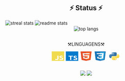 <h2 align="center"> ⚡ Status ⚡ </h2>
<div>
  <img width=490 src="https://streak-stats.demolab.com/?user=jessematheus&count_private=true&react&theme=react&border_radiu=10" alt="streal stats"/>
  <img width-390 src="https://github-readme-stats-salesp07.vercel.app/api?username=jessematheus&count_private=true&show_icons=github&theme=react&rank_icon=github&border_darius=10" alt="readme stats"/>
<br/>
  <div align="center">
  <img width=325 align="center" src="https://github-readme-stats-salesp07.vercel.app/api/top-langs/?username=jessematheus&hide=HTML&langs_count_8&layout=compact&theme=react&border_radius=10&size_weight=0.5&exclude_repo=github-readme-stats" alt="top langs"/>
  </div>
  </div>


<div style="display: inline_block" align="center"><br>
  <p>⚒LINGUAGENS⚒</p>
  <img align="center" alt="Rafa-Js" height="30" width="40" src="https://raw.githubusercontent.com/devicons/devicon/master/icons/javascript/javascript-plain.svg">
  <img align="center" alt="Rafa-Ts" height="30" width="40" src="https://raw.githubusercontent.com/devicons/devicon/master/icons/typescript/typescript-plain.svg">
  <img align="center" alt="Rafa-HTML" height="30" width="40" src="https://raw.githubusercontent.com/devicons/devicon/master/icons/html5/html5-original.svg">
  <img align="center" alt="Rafa-CSS" height="30" width="40" src="https://raw.githubusercontent.com/devicons/devicon/master/icons/css3/css3-original.svg">
  <img align="center" alt="Rafa-Python" height="30" width="40" src="https://raw.githubusercontent.com/devicons/devicon/master/icons/python/python-original.svg">
 </div>
  
  ##
 
<div style="display: inline_block" align="center">  
  <a href="https://www.instagram.com/jesse.matheus_" target="_blank"><img src="https://img.shields.io/badge/-Instagram-%23E4405F?style=for-the-badge&logo=instagram&logoColor=white" target="_blank"></a>
  <a href="https://www.linkedin.com/in/jesse-amorim-2309761b0" target="_blank"><img src="https://img.shields.io/badge/-LinkedIn-%230077B5?style=for-the-badge&logo=linkedin&logoColor=white" target="_blank"></a> 
  
</div>
